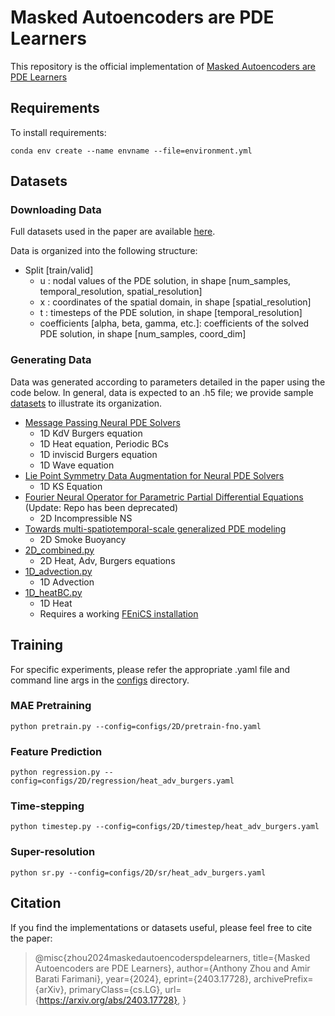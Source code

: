 # Masked Autoencoders are PDE Learners

This repository is the official implementation of [Masked Autoencoders are PDE Learners](https://arxiv.org/abs/2403.17728)

## Requirements

To install requirements:

```setup
conda env create --name envname --file=environment.yml
```

## Datasets
### Downloading Data
Full datasets used in the paper are available [here](https://zenodo.org/records/13355846). 

Data is organized into the following structure:

- Split [train/valid]
    - u : nodal values of the PDE solution, in shape [num_samples, temporal_resolution, spatial_resolution]
    - x : coordinates of the spatial domain, in shape [spatial_resolution]
    - t : timesteps of the PDE solution, in shape [temporal_resolution]
    - coefficients [alpha, beta, gamma, etc.]: coefficients of the solved PDE solution, in shape [num_samples, coord_dim]
      
### Generating Data
Data was generated according to parameters detailed in the paper using the code below. In general, data is expected to an .h5 file; we provide sample [datasets](data_gen/data/) to illustrate its organization.

- [Message Passing Neural PDE Solvers](https://github.com/brandstetter-johannes/MP-Neural-PDE-Solvers?tab=readme-ov-file)
    - 1D KdV Burgers equation
    - 1D Heat equation, Periodic BCs
    - 1D inviscid Burgers equation
    - 1D Wave equation
- [Lie Point Symmetry Data Augmentation for Neural PDE Solvers](https://github.com/brandstetter-johannes/LPSDA)
    - 1D KS Equation
- [Fourier Neural Operator for Parametric Partial Differential Equations](https://github.com/khassibi/fourier-neural-operator) (Update: Repo has been deprecated)
    - 2D Incompressible NS
- [Towards multi-spatiotemporal-scale generalized PDE modeling](https://huggingface.co/datasets/pdearena/NavierStokes-2D-conditoned)
    - 2D Smoke Buoyancy 
- [2D_combined.py](data_gen/2D_combined.py)
    - 2D Heat, Adv, Burgers equations
- [1D_advection.py](data_gen/1D_advection.py)
    - 1D Advection
- [1D_heatBC.py](data_gen/1D_heatBC.py)
    - 1D Heat 
    - Requires a working [FEniCS installation](https://fenicsproject.org/download/archive/)


## Training
For specific experiments, please refer the appropriate .yaml file and command line args in the [configs](configs) directory.

### MAE Pretraining
```
python pretrain.py --config=configs/2D/pretrain-fno.yaml
```
### Feature Prediction
```
python regression.py --config=configs/2D/regression/heat_adv_burgers.yaml 
```
### Time-stepping
```
python timestep.py --config=configs/2D/timestep/heat_adv_burgers.yaml 
```
### Super-resolution
```
python sr.py --config=configs/2D/sr/heat_adv_burgers.yaml 
```

## Citation
If you find the implementations or datasets useful, please feel free to cite the paper:
>@misc{zhou2024maskedautoencoderspdelearners,
>title={Masked Autoencoders are PDE Learners}, 
>author={Anthony Zhou and Amir Barati Farimani},
>year={2024},
>eprint={2403.17728},
>archivePrefix={arXiv},
>primaryClass={cs.LG},
>url={https://arxiv.org/abs/2403.17728},
>}
